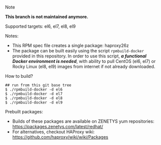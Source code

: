 > [!NOTE]
> **This branch is not maintained anymore.**

Supported targets: el6, el7, el8, el9

Notes:

  - This RPM spec file creates a single package: haproxy26z
  - The package can be built easily using the script `rpmbuild-docker` provided in this repository. In order to use this script, _**a functional Docker environment is needed**_, with ability to pull CentOS (el6, el7) or Rocky Linux (el8, el9) images from internet if not already downloaded.

How to build?

```
## run from this git base tree
$ ./rpmbuild-docker -d el6
$ ./rpmbuild-docker -d el7
$ ./rpmbuild-docker -d el8
$ ./rpmbuild-docker -d el9
```

Prebuilt packages:

  - Builds of these packages are available on ZENETYS yum repositories:<br/>
https://packages.zenetys.com/latest/redhat/
  - For alternatives, checkout HAProxy wiki:<br/>
https://github.com/haproxy/wiki/wiki/Packages
